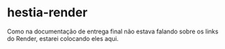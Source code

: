 # hestia-render
Como na documentação de entrega final não estava falando sobre os links do Render, estarei colocando eles aqui.

